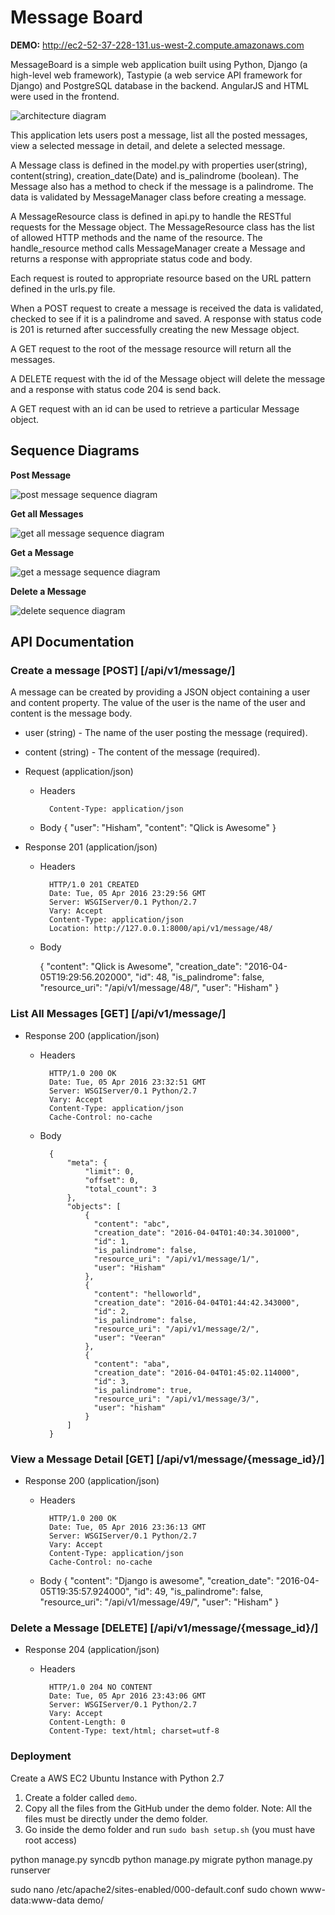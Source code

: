 # Message Board

**DEMO:** http://ec2-52-37-228-131.us-west-2.compute.amazonaws.com

MessageBoard is a simple web application built using Python, Django (a high-level web framework), Tastypie (a web service API framework for Django) and PostgreSQL database in the backend. AngularJS and HTML were used in the frontend. 

![architecture diagram](http://s30.postimg.org/8tqpj58ap/arc.png)

This application lets users post a message, list all the posted messages, view a selected message in detail, and delete a selected message. 

A Message class is defined in the model.py with properties user(string), content(string), creation_date(Date) and is_palindrome (boolean). The Message also has a method to check if the message is a palindrome. The data is validated by MessageManager class before creating a message.

A MessageResource class is defined in api.py to handle the RESTful requests for the Message object. The MessageResource class has the list of allowed HTTP methods and the name of the resource. The handle_resource method calls MessageManager create a Message and returns a response with appropriate status code and body.

Each request is routed to appropriate resource based on the URL pattern defined in the urls.py file.

When a POST request to create a message is received the data is validated, checked to see if it is a palindrome and saved. A response with status code is 201 is returned after successfully creating the new Message object.

A GET request to the root of the message resource will return all the messages. 

A DELETE request with the id of the Message object will delete the message and a response with status code 204 is send back. 

A GET request with an id can be used to retrieve a particular Message object.


## Sequence Diagrams
    
**Post Message**

![post message sequence diagram](http://s17.postimg.org/mm1jf61of/post.png)

**Get all Messages**

![get all message sequence diagram](http://s23.postimg.org/gfio9g4rv/get_All.png)

**Get a Message**

![get a message sequence diagram](http://s24.postimg.org/fcxsl4no5/get.png)

**Delete a Message**

![delete sequence diagram](http://s28.postimg.org/v7yvngwct/delete.png)

## API Documentation 

### Create a message [POST] [/api/v1/message/]

A message can be created by providing a JSON object containing a user and content property. The value of the user is the name of the user and content is the message body.

+ user (string) - The name of the user posting the message (required). 
+ content (string) - The content of the message (required).

+ Request (application/json)
    + Headers

            Content-Type: application/json

    + Body
        {
            "user": "Hisham",
            "content": "Qlick is Awesome"
        }

+ Response 201 (application/json)

    + Headers

            HTTP/1.0 201 CREATED
            Date: Tue, 05 Apr 2016 23:29:56 GMT
            Server: WSGIServer/0.1 Python/2.7
            Vary: Accept
            Content-Type: application/json
            Location: http://127.0.0.1:8000/api/v1/message/48/

    + Body

        {
            "content": "Qlick is Awesome",
            "creation_date": "2016-04-05T19:29:56.202000",
            "id": 48,
            "is_palindrome": false,
            "resource_uri": "/api/v1/message/48/",
            "user": "Hisham"
        }

### List All Messages [GET] [/api/v1/message/]

+ Response 200 (application/json)

    + Headers

            HTTP/1.0 200 OK
            Date: Tue, 05 Apr 2016 23:32:51 GMT
            Server: WSGIServer/0.1 Python/2.7
            Vary: Accept
            Content-Type: application/json
            Cache-Control: no-cache

    + Body

            {
                "meta": {
                    "limit": 0,
                    "offset": 0,
                    "total_count": 3
                },
                "objects": [
                    {
                      "content": "abc",
                      "creation_date": "2016-04-04T01:40:34.301000",
                      "id": 1,
                      "is_palindrome": false,
                      "resource_uri": "/api/v1/message/1/",
                      "user": "Hisham"
                    },
                    {
                      "content": "helloworld",
                      "creation_date": "2016-04-04T01:44:42.343000",
                      "id": 2,
                      "is_palindrome": false,
                      "resource_uri": "/api/v1/message/2/",
                      "user": "Veeran"
                    },
                    {
                      "content": "aba",
                      "creation_date": "2016-04-04T01:45:02.114000",
                      "id": 3,
                      "is_palindrome": true,
                      "resource_uri": "/api/v1/message/3/",
                      "user": "hisham"
                    }
                ]
            }

### View a Message Detail [GET] [/api/v1/message/{message_id}/]

+ Response 200 (application/json)

    + Headers
    
            HTTP/1.0 200 OK
            Date: Tue, 05 Apr 2016 23:36:13 GMT
            Server: WSGIServer/0.1 Python/2.7
            Vary: Accept
            Content-Type: application/json
            Cache-Control: no-cache

    + Body
            {
                "content": "Django is awesome",
                "creation_date": "2016-04-05T19:35:57.924000",
                "id": 49,
                "is_palindrome": false,
                "resource_uri": "/api/v1/message/49/",
                "user": "Hisham"
            }
        
        
### Delete a Message [DELETE] [/api/v1/message/{message_id}/]

+ Response 204 (application/json)

    + Headers
    
            HTTP/1.0 204 NO CONTENT
            Date: Tue, 05 Apr 2016 23:43:06 GMT
            Server: WSGIServer/0.1 Python/2.7
            Vary: Accept
            Content-Length: 0
            Content-Type: text/html; charset=utf-8


### Deployment

Create a AWS EC2 Ubuntu Instance with Python 2.7

1. Create a folder called `demo`.
2. Copy all the files from the GitHub under the demo folder. Note: All the files must be directly under the demo folder.
3. Go inside the demo folder and run `sudo bash setup.sh` (you must have root access)

python manage.py syncdb
python manage.py migrate
python manage.py runserver

sudo nano /etc/apache2/sites-enabled/000-default.conf
sudo chown www-data:www-data demo/





